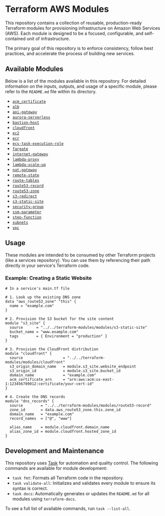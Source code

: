 # Terraform AWS Modules

This repository contains a collection of reusable, production-ready Terraform modules for provisioning infrastructure on Amazon Web Services (AWS). Each module is designed to be a focused, configurable, and self-contained unit of infrastructure.

The primary goal of this repository is to enforce consistency, follow best practices, and accelerate the process of building new services.

## Available Modules

Below is a list of the modules available in this repository. For detailed information on the inputs, outputs, and usage of a specific module, please refer to the `README.md` file within its directory.
* [`acm_certificate`](./modules/acm_certificate/README.md)
* [`alb`](./modules/alb/README.md)
* [`api-gateway`](./modules/api-gateway/README.md)
* [`aurora-serverless`](./modules/aurora-serverless/README.md)
* [`bastion-host`](./modules/bastion-host/README.md)
* [`cloudfront`](./modules/cloudfront/README.md)
* [`ec2`](./modules/ec2/README.md)
* [`ecr`](./modules/ecr/README.md)
* [`ecs-task-execution-role`](./modules/ecs-task-execution-role/README.md)
* [`fargate`](./modules/fargate/README.md)
* [`internet-gateway`](./modules/internet-gateway/README.md)
* [`lambda-proxy`](./modules/lambda-proxy/README.md)
* [`lambda-scale-up`](./modules/lambda-scale-up/README.md)
* [`nat-gateway`](./modules/nat-gateway/README.md)
* [`remote-state`](./modules/remote-state/README.md)
* [`route-tables`](./modules/route-tables/README.md)
* [`route53-record`](./modules/route53-record/README.md)
* [`route53-zone`](./modules/route53-zone/README.md)
* [`s3-redirect`](./modules/s3-redirect/README.md)
* [`s3-static-site`](./modules/s3-static-site/README.md)
* [`security-group`](./modules/security-group/README.md)
* [`ssm-parameter`](./modules/ssm-parameter/README.md)
* [`step-function`](./modules/step-function/README.md)
* [`subnets`](./modules/subnets/README.md)
* [`vpc`](./modules/vpc/README.md)

## Usage

These modules are intended to be consumed by other Terraform projects (like a services repository). You can use them by referencing their path directly in your service's Terraform code.

### Example: Creating a Static Website

```hcl
# In a service's main.tf file

# 1. Look up the existing DNS zone
data "aws_route53_zone" "this" {
  name = "example.com"
}

# 2. Provision the S3 bucket for the site content
module "s3_site" {
  source      = "../../terraform-modules/modules/s3-static-site"
  bucket_name = "www.example.com"
  tags        = { Environment = "production" }
}

# 3. Provision the CloudFront distribution
module "cloudfront" {
  source                  = "../../terraform-modules/modules/cloudfront"
  s3_origin_domain_name   = module.s3_site.website_endpoint
  s3_origin_id            = module.s3_site.bucket_id
  domain_name             = "example.com"
  acm_certificate_arn     = "arn:aws:acm:us-east-1:123456789012:certificate/your-cert-id"
}

# 4. Create the DNS records
module "dns_records" {
  source        = "../../terraform-modules/modules/route53-record"
  zone_id       = data.aws_route53_zone.this.zone_id
  domain_name   = "example.com"
  record_names  = ["@", "www"]
  
  alias_name    = module.cloudfront.domain_name
  alias_zone_id = module.cloudfront.hosted_zone_id
}
```

## Development and Maintenance

This repository uses [Task](https://taskfile.dev/) for automation and quality control. The following commands are available for module development:

* `task fmt`: Formats all Terraform code in the repository.
* `task validate-all`: Initializes and validates every module to ensure its syntax is correct.
* `task docs`: Automatically generates or updates the `README.md` for all modules using `terraform-docs`.

To see a full list of available commands, run `task --list-all`.
